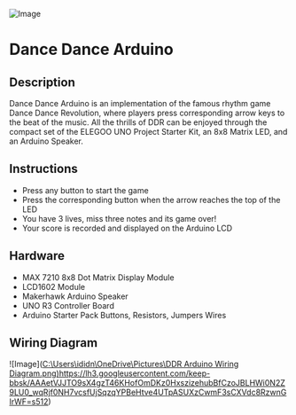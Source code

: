 ![Image]([https://eu-images.contentstack.com/v3/assets/blt781c383a1983f673/blt613f33d4489c2301/621c9ee0785f5a3eb7c47cb1/Dance_20Dance_20Revolution.png?width=734&auto=webp&format=png](https://static.wikia.nocookie.net/dancedancerevolutionddr/images/3/34/DDR2009Logo.png/revision/latest?cb=20130508042349))
 
 # Dance Dance Arduino

## Description
Dance Dance Arduino is an implementation of the famous rhythm game Dance Dance Revolution, where players press corresponding arrow keys to the beat of the music. All the thrills of DDR can be enjoyed through the compact set of the ELEGOO UNO Project Starter Kit, an 8x8 Matrix LED, and an Arduino Speaker. 

## Instructions
* Press any button to start the game
* Press the corresponding button when the arrow reaches the top of the LED
* You have 3 lives, miss three notes and its game over!
* Your score is recorded and displayed on the Arduino LCD

## Hardware
* MAX 7210 8x8 Dot Matrix Display Module
* LCD1602 Module
* Makerhawk Arduino Speaker
* UNO R3 Controller Board
* Arduino Starter Pack Buttons, Resistors, Jumpers Wires

## Wiring Diagram
![Image]([C:\Users\ididn\OneDrive\Pictures\DDR Arduino Wiring Diagram.png)](https://lh3.googleusercontent.com/keep-bbsk/AAAetVJJTO9sX4gzT46KHofOmDKz0HxszizehubBfCzoJBLHWi0N2Z9LU0_wqRjf0NH7vcsfUjSqzqYPBeHtve4UTpASUXzCwmF3sCXVdc8RzwnGIrWF=s512)https://lh3.googleusercontent.com/keep-bbsk/AAAetVJJTO9sX4gzT46KHofOmDKz0HxszizehubBfCzoJBLHWi0N2Z9LU0_wqRjf0NH7vcsfUjSqzqYPBeHtve4UTpASUXzCwmF3sCXVdc8RzwnGIrWF=s512)
